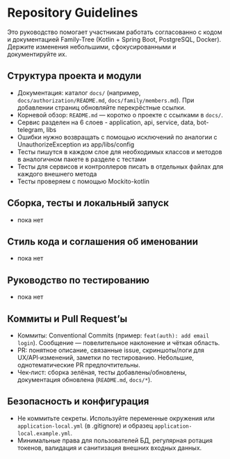 # Repository Guidelines

Это руководство помогает участникам работать согласованно с кодом и документацией Family‑Tree (Kotlin + Spring Boot, PostgreSQL, Docker). Держите изменения небольшими, сфокусированными и документируйте их.

## Структура проекта и модули
- Документация: каталог `docs/` (например, `docs/authorization/README.md`, `docs/family/members.md`). При добавлении страниц обновляйте перекрёстные ссылки.
- Корневой обзор: `README.md` — коротко о проекте с ссылками в `docs/`.
- Сервис разделен на 6 слоев - application, api, service, data, bot-telegram, libs
- Ошибки нужно возвращать с помощью исключений по аналогии с UnauthorizeException из app/libs/config
- Тесты пишутся в каждом слое для необходимых классов и методов в аналогичном пакете в разделе с тестами
- Тесты для сервисов и контроллеров писать в отдельных файлах для каждого внешнего метода
- Тесты проверяем с помощью Mockito-kotlin

## Сборка, тесты и локальный запуск
- пока нет

## Стиль кода и соглашения об именовании
- пока нет

## Руководство по тестированию
- пока нет

## Коммиты и Pull Request’ы
- Коммиты: Conventional Commits (пример: `feat(auth): add email login`). Сообщение — повелительное наклонение и чёткая область.
- PR: понятное описание, связанные issue, скриншоты/логи для UX/API‑изменений, заметки по тестированию. Небольшие, однотематические PR предпочтительны.
- Чек‑лист: сборка зелёная, тесты добавлены/обновлены, документация обновлена (`README.md`, `docs/*`).

## Безопасность и конфигурация
- Не коммитьте секреты. Используйте переменные окружения или `application-local.yml` (в .gitignore) и образец `application-local.example.yml`.
- Минимальные права для пользователей БД, регулярная ротация токенов, валидация и санитизация внешних входных данных.
